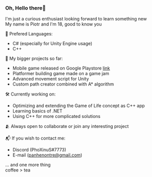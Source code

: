 ### Oh, Hello there👋
I'm just a curious enthusiast looking forward to learn something new  
My name is Piotr and I'm 18, good to know you  
  
💬 Prefered Languages:  
- C# (especially for Unity Engine usage)  
- C++  

📖 My bigger projects so far:  
- Mobile game released on Google Playstore [link](https://play.google.com/store/apps/details?id=com.PXStudios.BounceUp)  
- Platformer building game made on a game jam  
- Advanced movement script for Unity  
- Custom path creator combined with A* algorithm  
  
🛠️ Currently working on:  
- Optimizing and extending the Game of Life concept as C++ app  
- Learning basics of .NET  
- Using C++ for more complicated solutions  
  

🫂 Always open to collaborate or join any interesting project  

  
📬 If you wish to contact me:  
- Discord (PhoXinuS#7773)  
- E-mail (panhenontre@gmail.com)  

... and one more thing  
coffee > tea
